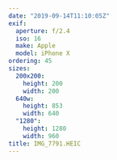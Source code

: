 ```yaml
---
date: "2019-09-14T11:10:05Z"
exif:
  aperture: f/2.4
  iso: 16
  make: Apple
  model: iPhone X
ordering: 45
sizes:
  200x200:
    height: 200
    width: 200
  640w:
    height: 853
    width: 640
  "1280":
    height: 1280
    width: 960
title: IMG_7791.HEIC
---
```

